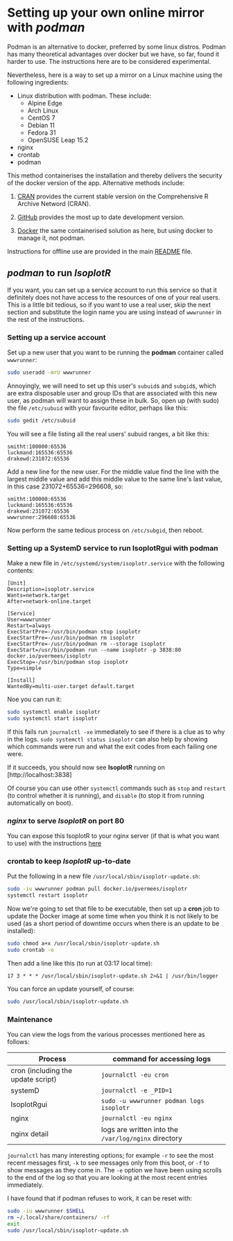 # Setting up your own online mirror with *podman*

Podman is an alternative to docker, preferred by some linux
distros. Podman has many theoretical advantages over docker
but we have, so far, found it harder to use. The instructions
here are to be considered experimental.

Nevertheless, here is a way to set up a mirror on a Linux
machine using the following ingredients:

- Linux distribution with podman. These include:
  - Alpine Edge
  - Arch Linux
  - CentOS 7
  - Debian 11
  - Fedora 31
  - OpenSUSE Leap 15.2
- nginx
- crontab
- podman

This method containerises the installation and thereby delivers the
security of the docker version of the app. Alternative methods
include:

1. [CRAN](CRAN.md) provides the current stable version on the
Comprehensive R Archive Netword (CRAN).

2. [GitHub](git.md) provides the most up to date development version.

3. [Docker](docker.md) the same containerised solution as here,
but using docker to manage it, not podman.

Instructions for offline use are provided in the main
[README](../README.md) file.

## *podman* to run *IsoplotR*

If you want, you can set up a service account to run this service
so that it definitely does not have access to the resources of one
of your real users. This is a little bit tedious, so if you want to use
a real user, skip the next section and substitute the login name
you are using instead of `wwwrunner` in the rest of the
instructions.

### Setting up a service account

Set up a new user that you want to be running the **podman** container
called `wwwrunner`:

```sh
sudo useradd -mrU wwwrunner
```

Annoyingly, we will need to set up this user's `subuid`s and `subgid`s, which
are extra disposable user and group IDs that are associated with this new
user, as podman will want to assign these in bulk. So, open up (with sudo)
the file `/etc/subuid` with your favourite editor, perhaps like this:

```sh
sudo gedit /etc/subuid
```

You will see a file listing all the real users' subuid ranges, a bit like this:

```
smitht:100000:65536
luckmand:165536:65536
drakewd:231072:65536
```

Add a new line for the new user. For the middle value find the line
with the largest middle value and add this middle value to the same
line's last value, in this case 231072+65536=296608, so:

```
smitht:100000:65536
luckmand:165536:65536
drakewd:231072:65536
wwwrunner:296608:65536
```

Now perform the same tedious process on `/etc/subgid`, then reboot.

### Setting up a SystemD service to run IsoplotRgui with podman

Make a new file in `/etc/systemd/system/isoplotr.service` with the
following contents:

```
[Unit]
Description=isoplotr.service
Wants=network.target
After=network-online.target

[Service]
User=wwwrunner
Restart=always
ExecStartPre=-/usr/bin/podman stop isoplotr
ExecStartPre=-/usr/bin/podman rm isoplotr
ExecStartPre=-/usr/bin/podman rm --storage isoplotr
ExecStart=/usr/bin/podman run --name isoplotr -p 3838:80 docker.io/pvermees/isoplotr
ExecStop=-/usr/bin/podman stop isoplotr
Type=simple

[Install]
WantedBy=multi-user.target default.target
```

Noe you can run it:

```sh
sudo systemctl enable isoplotr
sudo systemctl start isoplotr
```

If this fails run `journalctl -xe` immediately to see if there is a
clue as to why in the logs. `sudo systemctl status isoplotr` can
also help by showing which commands were run and what the
exit codes from each failing one were.

If it succeeds, you should now see **IsoplotR** running
on [http://localhost:3838]

Of course you can use other `systemctl` commands such as `stop`
and `restart` (to control whether it is running), and `disable` (to
stop it from running automatically on boot).

### *nginx* to serve *IsoplotR* on port 80

You can expose this IsoplotR to your nginx server (if that is what
you want to use) with the instructions [here](nginx.md)

### crontab to keep *IsoplotR* up-to-date

Put the following in a new file `/usr/local/sbin/isoplotr-update.sh`:

```sh
sudo -iu wwwrunner podman pull docker.io/pvermees/isoplotr
systemctl restart isoplotr
```

Now we're going to set that file to be executable, then set up a
**cron** job to update the Docker image at some time when you
think it is not likely to be used (as a short period of downtime
occurs when there is an update to be installed):

```sh
sudo chmod a+x /usr/local/sbin/isoplotr-update.sh
sudo crontab -e
```

Then add a line like this (to run at 03:17 local time):

```
17 3 * * * /usr/local/sbin/isoplotr-update.sh 2>&1 | /usr/bin/logger
```

You can force an update yourself, of course:

```sh
sudo /usr/local/sbin/isoplotr-update.sh
```

### Maintenance

You can view the logs from the various processes mentioned here
as follows:

Process | command for accessing logs
-----|-----
cron (including the update script) | `journalctl -eu cron`
systemD | `journalctl -e _PID=1`
IsoplotRgui | `sudo -u wwwrunner podman logs isoplotr`
nginx | `journalctl -eu nginx`
nginx detail | logs are written into the `/var/log/nginx` directory

`journalctl` has many interesting options; for example `-r` to see
the most recent messages first, `-k` to see messages only from this
boot, or `-f` to show messages as they come in. The `-e` option
we have been using scrolls to the end of the log so that you are
looking at the most recent entries immediately.

I have found that if podman refuses to work, it can be reset with:

```sh
sudo -iu wwwrunner $SHELL
rm ~/.local/share/containers/ -rf
exit
sudo /usr/local/sbin/isoplotr-update.sh
```
